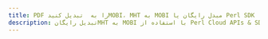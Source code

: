 ---title: PDF را به  تبدیل کنیدMOBI، MHT به MOBI مبدل رایگان یا Perl SDKdescription: تبدیل رایگانMHT به MOBI با استفاده از Perl Cloud APIs & SDK همچنین اسناد PDF را در Cloud ایجاد، ویرایش و رندر کنید.---